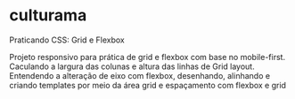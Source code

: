 # culturama
Praticando CSS: Grid e Flexbox

Projeto responsivo para prática de grid e flexbox com base no mobile-first.
Caculando a largura das colunas e altura das linhas de Grid layout.
Entendendo a alteração de eixo com flexbox, desenhando, alinhando e criando templates por meio da área grid e espaçamento com flexbox e grid
